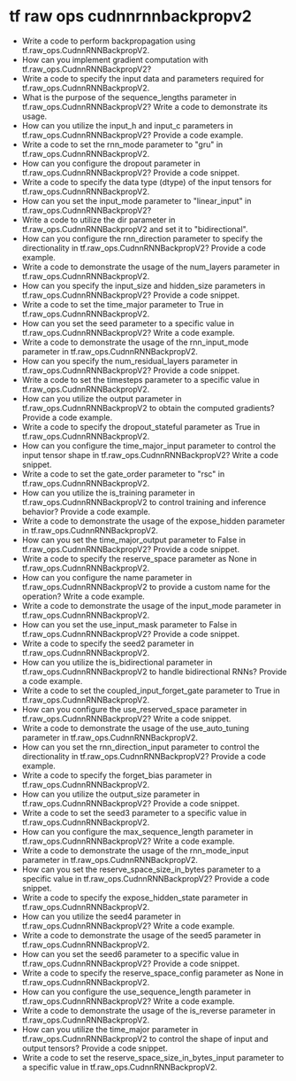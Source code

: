 # tf raw ops cudnnrnnbackpropv2

- Write a code to perform backpropagation using tf.raw_ops.CudnnRNNBackpropV2.
- How can you implement gradient computation with tf.raw_ops.CudnnRNNBackpropV2?
- Write a code to specify the input data and parameters required for tf.raw_ops.CudnnRNNBackpropV2.
- What is the purpose of the sequence_lengths parameter in tf.raw_ops.CudnnRNNBackpropV2? Write a code to demonstrate its usage.
- How can you utilize the input_h and input_c parameters in tf.raw_ops.CudnnRNNBackpropV2? Provide a code example.
- Write a code to set the rnn_mode parameter to "gru" in tf.raw_ops.CudnnRNNBackpropV2.
- How can you configure the dropout parameter in tf.raw_ops.CudnnRNNBackpropV2? Provide a code snippet.
- Write a code to specify the data type (dtype) of the input tensors for tf.raw_ops.CudnnRNNBackpropV2.
- How can you set the input_mode parameter to "linear_input" in tf.raw_ops.CudnnRNNBackpropV2?
- Write a code to utilize the dir parameter in tf.raw_ops.CudnnRNNBackpropV2 and set it to "bidirectional".
- How can you configure the rnn_direction parameter to specify the directionality in tf.raw_ops.CudnnRNNBackpropV2? Provide a code example.
- Write a code to demonstrate the usage of the num_layers parameter in tf.raw_ops.CudnnRNNBackpropV2.
- How can you specify the input_size and hidden_size parameters in tf.raw_ops.CudnnRNNBackpropV2? Provide a code snippet.
- Write a code to set the time_major parameter to True in tf.raw_ops.CudnnRNNBackpropV2.
- How can you set the seed parameter to a specific value in tf.raw_ops.CudnnRNNBackpropV2? Write a code example.
- Write a code to demonstrate the usage of the rnn_input_mode parameter in tf.raw_ops.CudnnRNNBackpropV2.
- How can you specify the num_residual_layers parameter in tf.raw_ops.CudnnRNNBackpropV2? Provide a code snippet.
- Write a code to set the timesteps parameter to a specific value in tf.raw_ops.CudnnRNNBackpropV2.
- How can you utilize the output parameter in tf.raw_ops.CudnnRNNBackpropV2 to obtain the computed gradients? Provide a code example.
- Write a code to specify the dropout_stateful parameter as True in tf.raw_ops.CudnnRNNBackpropV2.
- How can you configure the time_major_input parameter to control the input tensor shape in tf.raw_ops.CudnnRNNBackpropV2? Write a code snippet.
- Write a code to set the gate_order parameter to "rsc" in tf.raw_ops.CudnnRNNBackpropV2.
- How can you utilize the is_training parameter in tf.raw_ops.CudnnRNNBackpropV2 to control training and inference behavior? Provide a code example.
- Write a code to demonstrate the usage of the expose_hidden parameter in tf.raw_ops.CudnnRNNBackpropV2.
- How can you set the time_major_output parameter to False in tf.raw_ops.CudnnRNNBackpropV2? Provide a code snippet.
- Write a code to specify the reserve_space parameter as None in tf.raw_ops.CudnnRNNBackpropV2.
- How can you configure the name parameter in tf.raw_ops.CudnnRNNBackpropV2 to provide a custom name for the operation? Write a code example.
- Write a code to demonstrate the usage of the input_mode parameter in tf.raw_ops.CudnnRNNBackpropV2.
- How can you set the use_input_mask parameter to False in tf.raw_ops.CudnnRNNBackpropV2? Provide a code snippet.
- Write a code to specify the seed2 parameter in tf.raw_ops.CudnnRNNBackpropV2.
- How can you utilize the is_bidirectional parameter in tf.raw_ops.CudnnRNNBackpropV2 to handle bidirectional RNNs? Provide a code example.
- Write a code to set the coupled_input_forget_gate parameter to True in tf.raw_ops.CudnnRNNBackpropV2.
- How can you configure the use_reserved_space parameter in tf.raw_ops.CudnnRNNBackpropV2? Write a code snippet.
- Write a code to demonstrate the usage of the use_auto_tuning parameter in tf.raw_ops.CudnnRNNBackpropV2.
- How can you set the rnn_direction_input parameter to control the directionality in tf.raw_ops.CudnnRNNBackpropV2? Provide a code example.
- Write a code to specify the forget_bias parameter in tf.raw_ops.CudnnRNNBackpropV2.
- How can you utilize the output_size parameter in tf.raw_ops.CudnnRNNBackpropV2? Provide a code snippet.
- Write a code to set the seed3 parameter to a specific value in tf.raw_ops.CudnnRNNBackpropV2.
- How can you configure the max_sequence_length parameter in tf.raw_ops.CudnnRNNBackpropV2? Write a code example.
- Write a code to demonstrate the usage of the rnn_mode_input parameter in tf.raw_ops.CudnnRNNBackpropV2.
- How can you set the reserve_space_size_in_bytes parameter to a specific value in tf.raw_ops.CudnnRNNBackpropV2? Provide a code snippet.
- Write a code to specify the expose_hidden_state parameter in tf.raw_ops.CudnnRNNBackpropV2.
- How can you utilize the seed4 parameter in tf.raw_ops.CudnnRNNBackpropV2? Write a code example.
- Write a code to demonstrate the usage of the seed5 parameter in tf.raw_ops.CudnnRNNBackpropV2.
- How can you set the seed6 parameter to a specific value in tf.raw_ops.CudnnRNNBackpropV2? Provide a code snippet.
- Write a code to specify the reserve_space_config parameter as None in tf.raw_ops.CudnnRNNBackpropV2.
- How can you configure the use_sequence_length parameter in tf.raw_ops.CudnnRNNBackpropV2? Write a code example.
- Write a code to demonstrate the usage of the is_reverse parameter in tf.raw_ops.CudnnRNNBackpropV2.
- How can you utilize the time_major parameter in tf.raw_ops.CudnnRNNBackpropV2 to control the shape of input and output tensors? Provide a code snippet.
- Write a code to set the reserve_space_size_in_bytes_input parameter to a specific value in tf.raw_ops.CudnnRNNBackpropV2.